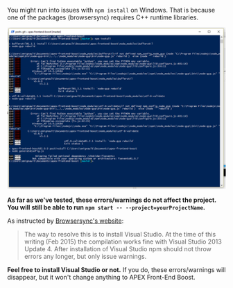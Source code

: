 You might run into issues with `npm install` on Windows. That is because one of the packages (browsersync) requires C++ runtime libraries.

![](windows-npm-install.png)

**As far as we've tested, these errors/warnings do not affect the project. You will still be able to run `npm start -- --project=yourProjectName`.**

As instructed by [Browsersync's website](https://www.browsersync.io/docs/#windows-users):
> The way to resolve this is to install Visual Studio. At the time of this writing (Feb 2015) the compilation works fine with Visual Studio 2013 Update 4.
> After installation of Visual Studio npm should not throw errors any longer, but only issue warnings.

**Feel free to install Visual Studio or not.** If you do, these errors/warnings will disappear, but it won't change anything to APEX Front-End Boost.
